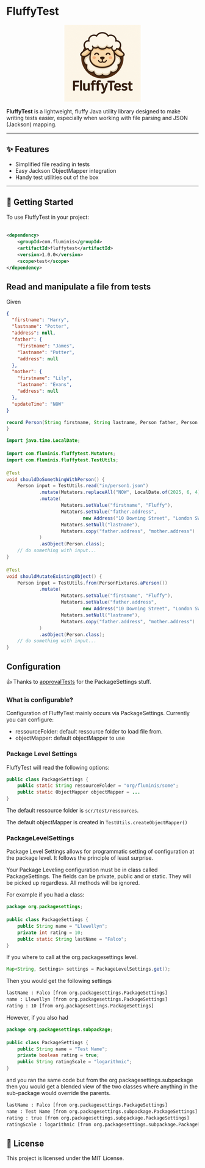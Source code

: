 # FluffyTest

<p align="center">
  <img src="https://raw.githubusercontent.com/fluminis/FluffyTest/main/assets/fluffytest_logo.png" alt="FluffyTest Logo" width="200"/>
</p>

**FluffyTest** is a lightweight, fluffy Java utility library designed to make writing tests easier, especially when
working with file parsing and JSON (Jackson) mapping.

---

## ✨ Features

- Simplified file reading in tests
- Easy Jackson ObjectMapper integration
- Handy test utilities out of the box

---

## 🚀 Getting Started

To use FluffyTest in your project:

```xml

<dependency>
    <groupId>com.fluminis</groupId>
    <artifactId>fluffytest</artifactId>
    <version>1.0.0</version>
    <scope>test</scope>
</dependency>
```

## Read and manipulate a file from tests

Given

```json
{
  "firstname": "Harry",
  "lastname": "Potter",
  "address": null,
  "father": {
    "firstname": "James",
    "lastname": "Potter",
    "address": null
  },
  "mother": {
    "firstname": "Lily",
    "lastname": "Evans",
    "address": null
  },
  "updateTime": "NOW"
}
```

```java
record Person(String firstname, String lastname, Person father, Person mother, Address address, LocalDate updateTime) {
}
```

```java
import java.time.LocalDate;

import com.fluminis.fluffytest.Mutators;
import com.fluminis.fluffytest.TestUtils;

@Test
void shouldDoSomethingWithPerson() {
    Person input = TestUtils.read("in/person1.json")
            .mutate(Mutators.replaceAll("NOW", LocalDate.of(2025, 6, 4)))
            .mutate(
                    Mutators.setValue("firstname", "Fluffy"),
                    Mutators.setValue("father.address",
                            new Address("10 Downing Street", "London SW1A 2AA, United Kingdom")),
                    Mutators.setNull("lastname"),
                    Mutators.copy("father.address", "mother.address")
            )
            .asObject(Person.class);
    // do something with input...
}

@Test
void shouldMutateExistingObject() {
    Person input = TestUtils.from(PersonFixtures.aPerson())
            .mutate(
                    Mutators.setValue("firstname", "Fluffy"),
                    Mutators.setValue("father.address",
                            new Address("10 Downing Street", "London SW1A 2AA, United Kingdom")),
                    Mutators.setNull("lastname"),
                    Mutators.copy("father.address", "mother.address")
            )
            .asObject(Person.class);
    // do something with input...
}
```

## Configuration

👍 Thanks to [approvalTests](https://github.com/approvals/ApprovalTests.Java/) for the PackageSettings stuff.

### What is configurable?

Configuration of FluffyTest mainly occurs via PackageSettings.
Currently you can configure:

* ressourceFolder: default ressource folder to load file from.
* objectMapper: default objectMapper to use

### Package Level Settings

FluffyTest will read the following options:

```java
public class PackageSettings {
    public static String ressourceFolder = "org/fluminis/some";
    public static ObjectMapper objectMapper = ...
}
```

The default ressource folder is `scr/test/ressources`.

The default objectMapper is created in `TestUtils.createObjectMapper()`

### PackageLevelSettings

Package Level Settings allows for programmatic setting of configuration at the package level. It follows the principle
of least surprise.

Your Package Leveling configuration must be in class called PackageSettings. The fields can be private, public and or
static. They will be picked up regardless. All methods will be ignored.

For example if you had a class:

```java
package org.packagesettings;

public class PackageSettings {
    public String name = "Llewellyn";
    private int rating = 10;
    public static String lastName = "Falco";
}
```

If you where to call at the org.packagesettings level.

```java
Map<String, Settings> settings = PackageLevelSettings.get();
```

Then you would get the following settings

```txt
lastName : Falco [from org.packagesettings.PackageSettings] 
name : Llewellyn [from org.packagesettings.PackageSettings] 
rating : 10 [from org.packagesettings.PackageSettings]
```

However, if you also had

```java
package org.packagesettings.subpackage;

public class PackageSettings {
    public String name = "Test Name";
    private boolean rating = true;
    public String ratingScale = "logarithmic";
}
```

and you ran the same code but from the org.packagesettings.subpackage  
then you would get a blended view of the two classes where anything in the sub-package would override the parents.

```txt
lastName : Falco [from org.packagesettings.PackageSettings] 
name : Test Name [from org.packagesettings.subpackage.PackageSettings] 
rating : true [from org.packagesettings.subpackage.PackageSettings] 
ratingScale : logarithmic [from org.packagesettings.subpackage.PackageSettings]
```

## 📄 License

This project is licensed under the MIT License.

